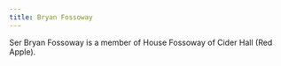 ```yaml
---
title: Bryan Fossoway
---
```


Ser Bryan Fossoway is a member of House Fossoway of Cider Hall (Red Apple).



